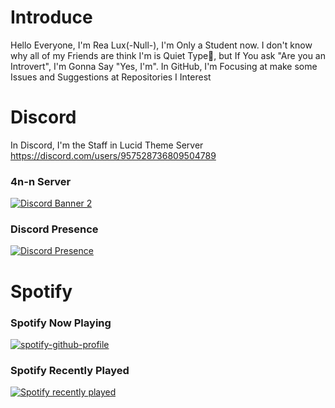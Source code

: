 # Introduce 
Hello Everyone, I'm Rea Lux(-Null-), I'm Only a Student now. I don't know why all of my Friends are think I'm is Quiet Type🗿, but If You ask "Are you an Introvert", I'm Gonna Say "Yes, I'm".
In GitHub, I'm Focusing at make some Issues and Suggestions at Repositories I Interest
# Discord
In Discord, I'm the Staff in Lucid Theme Server
https://discord.com/users/957528736809504789
### 4n-n Server
[![Discord Banner 2](https://discord.com/api/guilds/1192112901339754546/widget.png?style=banner2)](https://discord.gg/TdRpWENfzG)

### Discord Presence
[![Discord Presence](https://lanyard.cnrad.dev/api/957528736809504789)](https://discord.com/users/957528736809504789)

# Spotify
### Spotify Now Playing
[![spotify-github-profile](https://spotify-github-profile.kittinanx.com/api/view?uid=31tvia7rvkqu6esj6mkxlfo5c374&cover_image=true&theme=default&show_offline=true&background_color=121212&interchange=true&bar_color=ffffff&bar_color_cover=true)](https://spotify-github-profile.kittinanx.com/api/view?uid=31tvia7rvkqu6esj6mkxlfo5c374&redirect=true)
### Spotify Recently Played
[![Spotify recently played](https://spotify-recently-played-readme.vercel.app/api?user=31tvia7rvkqu6esj6mkxlfo5c374)](https://open.spotify.com/user/31tvia7rvkqu6esj6mkxlfo5c374?si=F7jXzX7oSy24X-UU3TUnag)

